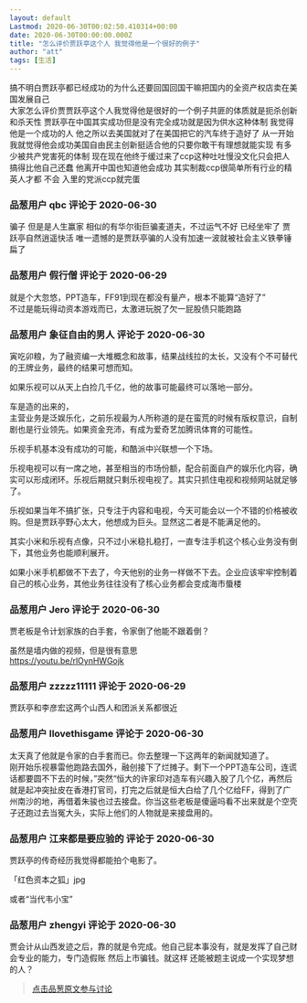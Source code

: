 ```yaml
---
layout: default
Lastmod: 2020-06-30T00:02:50.410314+00:00
date: 2020-06-30T00:00:00.000Z
title: "怎么评价贾跃亭这个人 我觉得他是一个很好的例子"
author: "att"
tags: [生活]
---
```


搞不明白贾跃亭都已经成功的为什么还要回国回国干嘛把国内的全资产权店卖在美国发展自己  
大家怎么评价贾贾跃亭这个人我觉得他是很好的一个例子共匪的体质就是扼杀创新和杀天性 贾跃亭在中国其实成功但是没有完全成功就是因为供水这种体制 我觉得他是一个成功的人 他之所以去美国就对了在美国把它的汽车终于造好了 从一开始我就觉得他会成功美国自由民主创新挺适合他的只要你敢干有理想就能实现 有多少被共产党害死的体制 现在现在他终于缓过来了ccp这种吐吐慢没文化只会把人搞得比他自己还蠢 他离开中国也知道他会成功 其实制裁ccp很简单所有行业的精英人才都 不会 入里的党派ccp就完蛋

            
### 品葱用户 **qbc** 评论于 2020-06-30
        
骗子 但是是人生赢家 相似的有华尔街巨骗麦道夫，不过运气不好 已经坐牢了 贾跃亭自然逍遥快活 唯一遗憾的是贾跃亭骗的人没有加速一波就被社会主义铁拳锤扁了
        


            
### 品葱用户 **假行僧** 评论于 2020-06-29
        
就是个大忽悠，PPT造车，FF91到现在都没有量产，根本不能算“造好了”  
不过是能玩得动资本游戏而已，太激进玩脱了欠一屁股债只能跑路
        


            
### 品葱用户 **象征自由的男人** 评论于 2020-06-30
        
寅吃卯粮，为了融资编一大堆概念和故事，结果战线拉的太长，又没有个不可替代的王牌业务，最终的结果可想而知。  
  
如果乐视可以从天上白捡几千亿，他的故事可能最终可以落地一部分。  
  
车是造的出来的，  
主营业务是泛娱乐化，之前乐视最为人所称道的是在蛮荒的时候有版权意识，自制剧也是行业领先。如果资金充沛，有成为爱奇艺加腾讯体育的可能性。  
  
乐视手机基本没有成功的可能，和酷派中兴联想一个下场。  
  
乐视电视可以有一席之地，甚至相当的市场份额，配合前面自产的娱乐化内容，确实可以形成闭环。乐视后期就只剩乐视电视了。其实只抓住电视和视频网站就足够了。  
  
  
乐视如果当年不搞扩张，只专注于内容和电视，今天可能会以一个不错的价格被收购。但是贾跃亭野心太大，他想成为巨头。显然这二者是不能满足他的。  
  
其实小米和乐视有点像，只不过小米稳扎稳打，一直专注手机这个核心业务没有倒下，其他业务也能顺利展开。  
  
如果小米手机都做不下去了，今天他别的业务一样做不下去。企业应该牢牢控制着自己的核心业务，其他业务往往没有了核心业务都会变成海市蜃楼
        


            
### 品葱用户 **Jero** 评论于 2020-06-30
        
贾老板是令计划家族的白手套，令家倒了他能不跟着倒？  
  
虽然是墙内做的视频，但是很有意思  
https://youtu.be/rlOynHWGojk
        


            
### 品葱用户 **zzzzz11111** 评论于 2020-06-29
        
贾跃亭和李彦宏这两个山西人和团派关系都很近
        


            
### 品葱用户 **Ilovethisgame** 评论于 2020-06-30
        
太天真了他就是令家的白手套而已。你去整理一下这两年的新闻就知道了。  
刚开始乐视暴雷他跑路去国外，融创接下了烂摊子。剩下一个PPT造车公司，连谎话都要圆不下去的时候，”突然“恒大的许家印对造车有兴趣入股了几个亿，再然后就是起冲突扯皮在香港打官司，打完之后就是恒大白给了几个亿给FF，得到了广州南沙的地，再借着朱骏也过去接盘。你当这些老板是傻逼吗看不出来就是个空壳子还跑过去当冤大头，实际上他们的人物就是来接盘用的。
        


            
### 品葱用户 **江来都是要应验的** 评论于 2020-06-30
        
贾跃亭的传奇经历我觉得都能拍个电影了。  
  
  
  
  
「红色资本之狐」jpg  
  
  
或者“当代韦小宝”
        


            
### 品葱用户 **zhengyi** 评论于 2020-06-30
        
贾会计从山西发迹之后，靠的就是令完成。他自己屁本事没有，就是发挥了自己财会专业的能力，专门造假账 然后上市骗钱。就这样 还能被题主说成一个实现梦想的人？
        






> [点击品葱原文参与讨论](https://pincong.rocks/article/20970)


